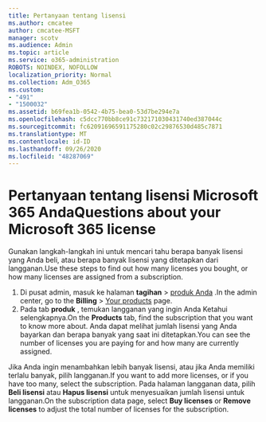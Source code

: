 ```yaml
---
title: Pertanyaan tentang lisensi
ms.author: cmcatee
author: cmcatee-MSFT
manager: scotv
ms.audience: Admin
ms.topic: article
ms.service: o365-administration
ROBOTS: NOINDEX, NOFOLLOW
localization_priority: Normal
ms.collection: Adm_O365
ms.custom:
- "491"
- "1500032"
ms.assetid: b69fea1b-0542-4b75-bea0-53d7be294e7a
ms.openlocfilehash: c5dcc770bb8ce91c732171030431740ed387044c
ms.sourcegitcommit: fc62091696591175280c02c29876530d485c7871
ms.translationtype: MT
ms.contentlocale: id-ID
ms.lasthandoff: 09/26/2020
ms.locfileid: "48287069"
---
```

# <a name="questions-about-your-microsoft-365-license"></a><span data-ttu-id="a36ed-102">Pertanyaan tentang lisensi Microsoft 365 Anda</span><span class="sxs-lookup"><span data-stu-id="a36ed-102">Questions about your Microsoft 365 license</span></span>

<span data-ttu-id="a36ed-103">Gunakan langkah-langkah ini untuk mencari tahu berapa banyak lisensi yang Anda beli, atau berapa banyak lisensi yang ditetapkan dari langganan.</span><span class="sxs-lookup"><span data-stu-id="a36ed-103">Use these steps to find out how many licenses you bought, or how many licenses are assigned from a subscription.</span></span>
  
1. <span data-ttu-id="a36ed-104">Di pusat admin, masuk ke halaman **tagihan** \> [produk Anda](https://go.microsoft.com/fwlink/p/?linkid=842054) .</span><span class="sxs-lookup"><span data-stu-id="a36ed-104">In the admin center, go to the **Billing** \> [Your products](https://go.microsoft.com/fwlink/p/?linkid=842054) page.</span></span>
2. <span data-ttu-id="a36ed-105">Pada tab **produk** , temukan langganan yang ingin Anda Ketahui selengkapnya.</span><span class="sxs-lookup"><span data-stu-id="a36ed-105">On the **Products** tab, find the subscription that you want to know more about.</span></span> <span data-ttu-id="a36ed-106">Anda dapat melihat jumlah lisensi yang Anda bayarkan dan berapa banyak yang saat ini ditetapkan.</span><span class="sxs-lookup"><span data-stu-id="a36ed-106">You can see the number of licenses you are paying for and how many are currently assigned.</span></span>

<span data-ttu-id="a36ed-107">Jika Anda ingin menambahkan lebih banyak lisensi, atau jika Anda memiliki terlalu banyak, pilih langganan.</span><span class="sxs-lookup"><span data-stu-id="a36ed-107">If you want to add more licenses, or if you have too many, select the subscription.</span></span> <span data-ttu-id="a36ed-108">Pada halaman langganan data, pilih **Beli lisensi** atau **Hapus lisensi** untuk menyesuaikan jumlah lisensi untuk langganan.</span><span class="sxs-lookup"><span data-stu-id="a36ed-108">On the subscription data page, select **Buy licenses** or **Remove licenses** to adjust the total number of licenses for the subscription.</span></span>